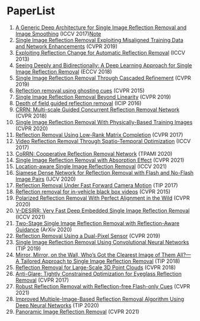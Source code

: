 # PaperList

1. [A Generic Deep Architecture for Single Image Reflection Removal and Image Smoothing](https://arxiv.org/pdf/1708.03474.pdf) (ICCV 2017)[Note](https://github.com/chenyucheng0221/Reflection-Removal/blob/main/ResearchNote/Notes/Single%20Image%20Reflection%20Removal%20through%20Cascaded%20Refinement.md)
2. [Single Image Reflection Removal Exploiting Misaligned Training Data and Network Enhancements](https://www.semanticscholar.org/reader/4184346f9e8548dbae33559a30290def2f0bf0f1) (CVPR 2019)
3. [Exploiting Reflection Change for Automatic Reflection Removal](https://ieeexplore.ieee.org/stamp/stamp.jsp?tp=&arnumber=6751413&tag=1) (ICCV 2013)
4. [Seeing Deeply and Bidirectionally: A Deep Learning Approach for Single Image Reflection Removal](https://openaccess.thecvf.com/content_ECCV_2018/papers/Jie_Yang_Seeing_Deeply_and_ECCV_2018_paper.pdf) (ECCV 2018)
5. [Single Image Reflection Removal Through Cascaded Refinement](https://arxiv.org/pdf/1911.06634.pdf) (CVPR 2019)
6. [Reflection removal using ghosting cues](https://ieeexplore.ieee.org/stamp/stamp.jsp?tp=&arnumber=7298939) (CVPR 2015)
7. [Single Image Reflection Removal Beyond Linearity](https://openaccess.thecvf.com/content_CVPR_2019/papers/Wen_Single_Image_Reflection_Removal_Beyond_Linearity_CVPR_2019_paper.pdf) (CVPR 2019)
8. [Depth of field guided reflection removal](https://ieeexplore.ieee.org/stamp/stamp.jsp?tp=&arnumber=7532311) (ICIP 2016)
9. [CRRN: Multi-scale Guided Concurrent Reflection Removal Network](https://ieeexplore.ieee.org/stamp/stamp.jsp?tp=&arnumber=8578600) (CVPR 2018)
10. [Single Image Reflection Removal With Physically-Based Training Images](https://arxiv.org/pdf/1904.11934.pdf) (CVPR 2020)
11. [Reflection Removal Using Low-Rank Matrix Completion](https://openaccess.thecvf.com/content_cvpr_2017/papers/Han_Reflection_Removal_Using_CVPR_2017_paper.pdf) (CVPR 2017)
12. [Video Reflection Removal Through Spatio-Temporal Optimization](https://dspace.mit.edu/bitstream/handle/1721.1/137933/video-reflection-removal-through-spatio-temporal-optimization-iccv-2017-nandoriya-et-al.pdf?sequence=2) (ICCV 2017)
13. [CoRRN: Cooperative Reflection Removal Network](https://ieeexplore.ieee.org/stamp/stamp.jsp?tp=&arnumber=8733000&tag=1) (TPAMI 2020)
14. [Single Image Reflection Removal with Absorption Effect](https://ieeexplore.ieee.org/stamp/stamp.jsp?tp=&arnumber=9577576) (CVPR 2021)
15. [Location-aware Single Image Reflection Removal](https://www.semanticscholar.org/reader/704509696d225f71b6e7e1cbcaaa2daa20462785) (ICCV 2021)
16. [Siamese Dense Network for Reflection Removal with Flash and No-Flash Image Pairs](https://link.springer.com/article/10.1007/s11263-019-01276-z) (IJCV 2020)
17. [Reflection Removal Under Fast Forward Camera Motion](https://ieeexplore.ieee.org/stamp/stamp.jsp?tp=&arnumber=8024024&tag=1) (TIP 2017)
18. [Reflection removal for in-vehicle black box videos](https://ieeexplore.ieee.org/stamp/stamp.jsp?tp=&arnumber=7299051) (CVPR 2015)
19. [Polarized Reflection Removal With Perfect Alignment in the Wild](https://www.semanticscholar.org/reader/fad01f4f30dd4f2fc052185c4c6fe5b4f1d475c2) (CVPR 2020)
20. [V-DESIRR: Very Fast Deep Embedded Single Image Reflection Removal](https://openaccess.thecvf.com/content/ICCV2021/papers/Prasad_V-DESIRR_Very_Fast_Deep_Embedded_Single_Image_Reflection_Removal_ICCV_2021_paper.pdf) (ICCV 2021)
21. [Two-Stage Single Image Reflection Removal with Reflection-Aware Guidance](https://arxiv.org/pdf/2012.00945.pdf) (ArXiv 2020) 
22. [Reflection Removal Using a Dual-Pixel Sensor](https://ieeexplore.ieee.org/stamp/stamp.jsp?tp=&arnumber=8954373&tag=1) (CVPR 2019)
23. [Single Image Reflection Removal Using Convolutional Neural Networks](https://ieeexplore.ieee.org/stamp/stamp.jsp?tp=&arnumber=8529204) (TIP 2019)
24. [Mirror, Mirror, on the Wall, Who’s Got the Clearest Image of Them All?—A Tailored Approach to Single Image Reflection Removal](https://www.semanticscholar.org/reader/b080d726f1714f8f1945cca8558fa1e7693f4a17) (TIP 2018)
25. [Reflection Removal for Large-Scale 3D Point Clouds](https://openaccess.thecvf.com/content_cvpr_2018/CameraReady/1428.pdf) (CVPR 2018)
26. [Anti-Glare: Tightly Constrained Optimization for Eyeglass Reflection Removal](https://openaccess.thecvf.com/content_cvpr_2017/papers/Sandhan_Anti-Glare_Tightly_Constrained_CVPR_2017_paper.pdf) (CVPR 2017)
27. [Robust Reflection Removal with Reflection-free Flash-only Cues](https://arxiv.org/pdf/2103.04273.pdf) (CVPR 2021)
28. [Improved Multiple-Image-Based Reflection Removal Algorithm Using Deep Neural Networks](https://arxiv.org/pdf/2208.04679.pdf) (TIP 2020)
29. [Panoramic Image Reflection Removal](https://ieeexplore.ieee.org/stamp/stamp.jsp?tp=&arnumber=9578461) (CVPR 2021)
